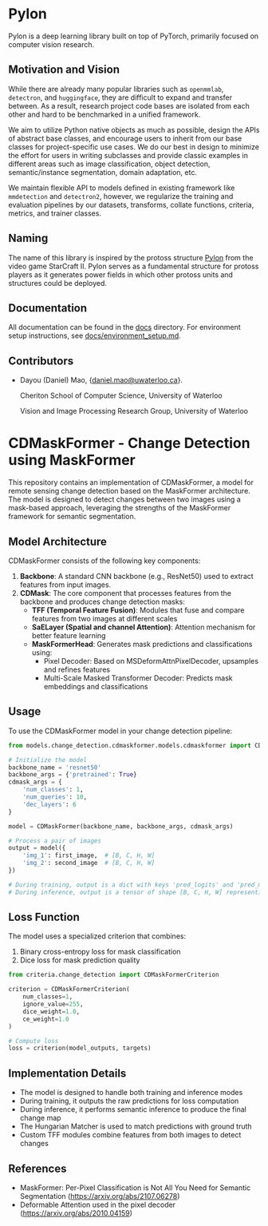# Pylon

Pylon is a deep learning library built on top of PyTorch, primarily focused on computer vision research.

## Motivation and Vision

While there are already many popular libraries such as `openmmlab`, `detectron`, and `huggingface`, they are difficult to expand and transfer between. As a result, research project code bases are isolated from each other and hard to be benchmarked in a unified framework.

We aim to utilize Python native objects as much as possible, design the APIs of abstract base classes, and encourage users to inherit from our base classes for project-specific use cases. We do our best in design to minimize the effort for users in writing subclasses and provide classic examples in different areas such as image classification, object detection, semantic/instance segmentation, domain adaptation, etc.

We maintain flexible API to models defined in existing framework like `mmdetection` and `detectron2`, however, we regularize the training and evaluation pipelines by our datasets, transforms, collate functions, criteria, metrics, and trainer classes.

## Naming

The name of this library is inspired by the protoss structure [Pylon](https://starcraft.fandom.com/wiki/Pylon) from the video game StarCraft II. Pylon serves as a fundamental structure for protoss players as it generates power fields in which other protoss units and structures could be deployed.

## Documentation

All documentation can be found in the [docs](docs/) directory. For environment setup instructions, see [docs/environment_setup.md](docs/environment_setup.md).

## Contributors

* Dayou (Daniel) Mao, {[daniel.mao@uwaterloo.ca](mailto:daniel.mao@uwaterloo.ca)}.

    Cheriton School of Computer Science, University of Waterloo

    Vision and Image Processing Research Group, University of Waterloo

# CDMaskFormer - Change Detection using MaskFormer

This repository contains an implementation of CDMaskFormer, a model for remote sensing change detection based on the MaskFormer architecture. The model is designed to detect changes between two images using a mask-based approach, leveraging the strengths of the MaskFormer framework for semantic segmentation.

## Model Architecture

CDMaskFormer consists of the following key components:

1. **Backbone**: A standard CNN backbone (e.g., ResNet50) used to extract features from input images.
2. **CDMask**: The core component that processes features from the backbone and produces change detection masks:
   - **TFF (Temporal Feature Fusion)**: Modules that fuse and compare features from two images at different scales
   - **SaELayer (Spatial and channel Attention)**: Attention mechanism for better feature learning
   - **MaskFormerHead**: Generates mask predictions and classifications using:
     - Pixel Decoder: Based on MSDeformAttnPixelDecoder, upsamples and refines features
     - Multi-Scale Masked Transformer Decoder: Predicts mask embeddings and classifications

## Usage

To use the CDMaskFormer model in your change detection pipeline:

```python
from models.change_detection.cdmaskformer.models.cdmaskformer import CDMaskFormer

# Initialize the model
backbone_name = 'resnet50'
backbone_args = {'pretrained': True}
cdmask_args = {
    'num_classes': 1,
    'num_queries': 10,
    'dec_layers': 6
}

model = CDMaskFormer(backbone_name, backbone_args, cdmask_args)

# Process a pair of images
output = model({
    'img_1': first_image,  # [B, C, H, W]
    'img_2': second_image  # [B, C, H, W]
})

# During training, output is a dict with keys 'pred_logits' and 'pred_masks'
# During inference, output is a tensor of shape [B, C, H, W] representing the change map
```

## Loss Function

The model uses a specialized criterion that combines:

1. Binary cross-entropy loss for mask classification
2. Dice loss for mask prediction quality

```python
from criteria.change_detection import CDMaskFormerCriterion

criterion = CDMaskFormerCriterion(
    num_classes=1,
    ignore_value=255,
    dice_weight=1.0,
    ce_weight=1.0
)

# Compute loss
loss = criterion(model_outputs, targets)
```

## Implementation Details

- The model is designed to handle both training and inference modes
- During training, it outputs the raw predictions for loss computation
- During inference, it performs semantic inference to produce the final change map
- The Hungarian Matcher is used to match predictions with ground truth
- Custom TFF modules combine features from both images to detect changes

## References

- MaskFormer: Per-Pixel Classification is Not All You Need for Semantic Segmentation (https://arxiv.org/abs/2107.06278)
- Deformable Attention used in the pixel decoder (https://arxiv.org/abs/2010.04159)
